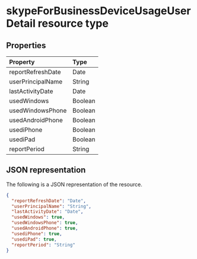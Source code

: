 # skypeForBusinessDeviceUsageUserDetail resource type

## Properties

| Property          | Type    |
| :---------------- | :------ |
| reportRefreshDate | Date    |
| userPrincipalName | String  |
| lastActivityDate  | Date    |
| usedWindows       | Boolean |
| usedWindowsPhone  | Boolean |
| usedAndroidPhone  | Boolean |
| usediPhone        | Boolean |
| usediPad          | Boolean |
| reportPeriod      | String  |

## JSON representation

The following is a JSON representation of the resource.

<!-- {
  "blockType": "resource",
  "@odata.type": "microsoft.graph.skypeForBusinessDeviceUsageUserDetail"
} -->

```json
{
  "reportRefreshDate": "Date", 
  "userPrincipalName": "String", 
  "lastActivityDate": "Date", 
  "usedWindows": true, 
  "usedWindowsPhone": true, 
  "usedAndroidPhone": true, 
  "usediPhone": true, 
  "usediPad": true, 
  "reportPeriod": "String"
}
```
